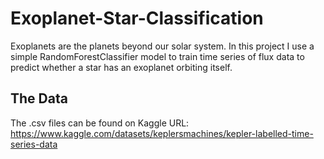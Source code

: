 # Exoplanet-Star-Classification

Exoplanets are the planets beyond our solar system. In this project I use a simple RandomForestClassifier model to train time series of flux data to predict whether a star has an exoplanet orbiting itself.

## The Data
The .csv files can be found on Kaggle
URL: https://www.kaggle.com/datasets/keplersmachines/kepler-labelled-time-series-data

